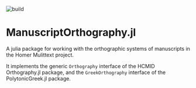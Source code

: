 ![build](https://github.com/homermultitext/ManuscriptOrthography.jl/actions/workflows/Documentation.yml/badge.svg)


# ManuscriptOrthography.jl

A julia package for working with the orthographic systems of manuscripts in the Homer Mulittext project.

It implements the generic `Orthography` interface of the HCMID Orthography.jl package, and the `GreekOrthography` interface of the PolytonicGreek.jl package.